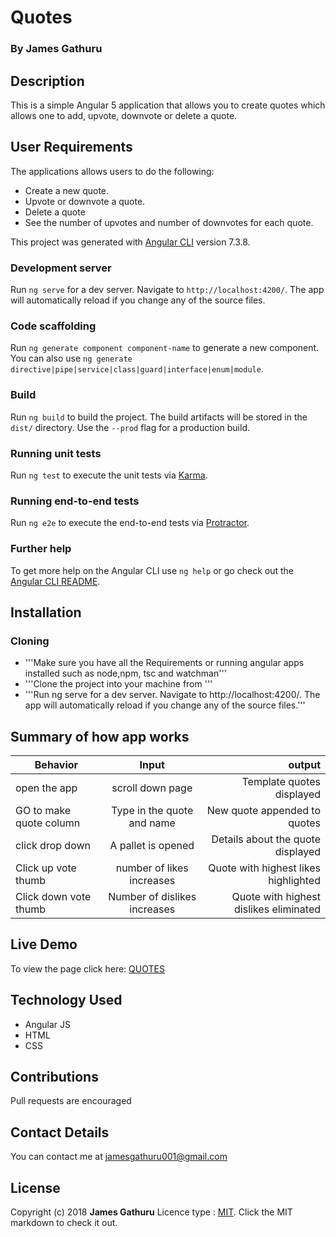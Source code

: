 # Quotes

### By James Gathuru

## Description
This is a simple Angular 5 application that allows you to create quotes which allows one to add, upvote, downvote or delete a quote.

## User Requirements
The applications allows users to do the following:

+ Create a new quote.
+ Upvote or downvote a quote.
+ Delete a quote
+ See the number of upvotes and number of downvotes for each quote.


This project was generated with [Angular CLI](https://github.com/angular/angular-cli) version 7.3.8.

### Development server

Run `ng serve` for a dev server. Navigate to `http://localhost:4200/`. The app will automatically reload if you change any of the source files.

### Code scaffolding

Run `ng generate component component-name` to generate a new component. You can also use `ng generate directive|pipe|service|class|guard|interface|enum|module`.

### Build

Run `ng build` to build the project. The build artifacts will be stored in the `dist/` directory. Use the `--prod` flag for a production build.

### Running unit tests

Run `ng test` to execute the unit tests via [Karma](https://karma-runner.github.io).

### Running end-to-end tests

Run `ng e2e` to execute the end-to-end tests via [Protractor](http://www.protractortest.org/).

### Further help

To get more help on the Angular CLI use `ng help` or go check out the [Angular CLI README](https://github.com/angular/angular-cli/blob/master/README.md).



## Installation
### Cloning
+ '''Make sure you have all the Requirements or running angular apps installed such as node,npm, tsc and watchman'''
+ '''Clone the project into your machine from  '''
+ '''Run ng serve for a dev server. Navigate to http://localhost:4200/. The app will automatically reload if you change any of the source files.'''

## Summary of how app works

| Behavior                | Input                         | output                                |
|-------------------------|:-----------------------------:|--------------------------------------:|
| open the app            | scroll  down page             | Template quotes displayed             |
| GO to make quote column | Type in the quote and name    | New quote appended to quotes          |
| click drop down         | A pallet is opened            | Details about the quote displayed     |
| Click up vote thumb     |  number of likes increases    |Quote with highest likes highlighted   |
| Click down vote thumb   |  Number of dislikes increases |Quote with highest dislikes eliminated |

## Live Demo
To view the page click here: [QUOTES]()

## Technology Used
+ Angular JS
+ HTML 
+ CSS

## Contributions 
Pull requests are encouraged

## Contact Details
You can contact me at jamesgathuru001@gmail.com

## License

Copyright (c) 2018 **James Gathuru**
Licence type : [MIT](https://opensource.org/licenses/MIT). Click the MIT markdown to check it out.

